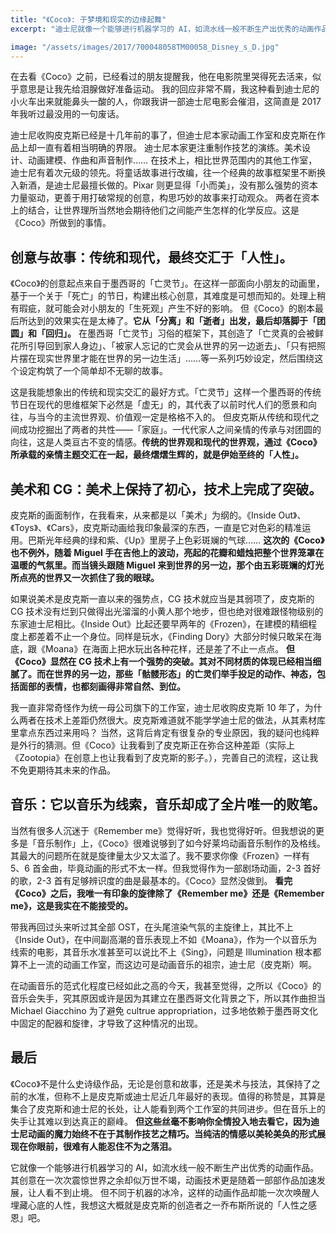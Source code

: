 ```yaml
---
title: "《Coco》: 于梦境和现实的边缘起舞"
excerpt: "迪士尼就像一个能够进行机器学习的 AI，如流水线一般不断生产出优秀的动画作品。其创意在一次次震惊世界之余却似万世不竭，动画技术更是随着一部部作品加速发展，让人看不到止境。但不同于机器的冰冷，迪士尼的作品往往包含着人性的真善美，让人忍不住为之流泪。"

image: "/assets/images/2017/700048058TM00058_Disney_s_D.jpg"
---
```



在去看《Coco》之前，已经看过的朋友提醒我，他在电影院里哭得死去活来，似乎意思是让我先给泪腺做好准备运动。
我的回应非常不屑，我这种看到迪士尼的小火车出来就能鼻头一酸的人，你跟我讲一部迪士尼电影会催泪，这简直是 2017 年我听过最没用的一句废话。

迪士尼收购皮克斯已经是十几年前的事了，但迪士尼本家动画工作室和皮克斯在作品上却一直有着相当明确的界限。
迪士尼本家更注重制作技艺的演练。美术设计、动画建模、作曲和声音制作…… 在技术上，相比世界范围内的其他工作室，迪士尼有着次元级的领先。将童话故事进行改编，往一个经典的故事框架里不断换入新酒，是迪士尼最擅长做的。Pixar 则更显得「小而美」，没有那么强势的资本力量驱动，更善于用打破常规的创意，构思巧妙的故事来打动观众。
两者在资本上的结合，让世界理所当然地会期待他们之间能产生怎样的化学反应。这是《Coco》所做到的事情。

## 创意与故事：传统和现代，最终交汇于「人性」。
《Coco》的创意起点来自于墨西哥的「亡灵节」。在这样一部面向小朋友的动画里，基于一个关于「死亡」的节日，构建出核心创意，其难度是可想而知的。处理上稍有瑕疵，就可能会对小朋友的「生死观」产生不好的影响。
但《Coco》的剧本最后所达到的效果实在是太棒了。**它从「分离」和「逝者」出发，最后却落脚于「团圆」和「回归」。**
在墨西哥「亡灵节」习俗的框架下，其创造了「亡灵真的会被鲜花所引导回到家人身边」、「被家人忘记的亡灵会从世界的另一边逝去」、「只有把照片摆在现实世界里才能在世界的另一边生活」……等一系列巧妙设定，然后围绕这个设定构筑了一个简单却不无聊的故事。

这是我能想象出的传统和现实交汇的最好方式。「亡灵节」这样一个墨西哥的传统节日在现代的思维框架下必然是「虚无」的，其代表了以前时代人们的愿景和向往，与当今的主流世界观、价值观一定是格格不入的。
但皮克斯从传统和现代之间成功挖掘出了两者的共性——「家庭」。一代代家人之间亲情的传承与对团圆的向往，这是人类亘古不变的情感。**传统的世界观和现代的世界观，通过《Coco》所承载的亲情主题交汇在一起，最终熠熠生辉的，就是伊始至终的「人性」。**

## 美术和 CG：美术上保持了初心，技术上完成了突破。
皮克斯的画面制作，在我看来，从来都是以「美术」为纲的。《Inside Out》、《Toys》、《Cars》，皮克斯动画给我印象最深的东西，一直是它对色彩的精准运用。巴斯光年经典的绿和紫、《Up》里房子上色彩斑斓的气球……
**这次的《Coco》也不例外，随着 Miguel 手在吉他上的波动，亮起的花瓣和蜡烛把整个世界笼罩在温暖的气氛里。而当镜头跟随 Miguel 来到世界的另一边，那个由五彩斑斓的灯光所点亮的世界又一次抓住了我的眼球。**

如果说美术是皮克斯一直以来的强势点，CG 技术就应当是其弱项了，皮克斯的 CG 技术没有烂到只做得出光溜溜的小黄人那个地步，但也绝对很难跟怪物级别的东家迪士尼相比。《Inside Out》比起还要早两年的《Frozen》，在建模的精细程度上都差着不止一个身位。同样是玩水，《Finding Dory》大部分时候只敢呆在海底，跟《Moana》在海面上把水玩出各种花样，还是差了不止一点点。
**但《Coco》显然在 CG 技术上有一个强势的突破。其对不同材质的体现已经相当细腻了。而在世界的另一边，那些「骷髅形态」的亡灵们举手投足的动作、神态，包括面部的表情，也都刻画得非常自然、到位。**

我一直非常奇怪作为统一母公司旗下的工作室，迪士尼收购皮克斯 10 年了，为什么两者在技术上差距仍然很大。皮克斯难道就不能学学迪士尼的做法，从其素材库里拿点东西过来用吗？
当然，这背后肯定有很复杂的专业原因，我的疑问也纯粹是外行的猜测。但《Coco》让我看到了皮克斯正在弥合这种差距（实际上《Zootopia》在创意上也让我看到了皮克斯的影子。），完善自己的流程，这让我不免更期待其未来的作品。

## 音乐：它以音乐为线索，音乐却成了全片唯一的败笔。
当然有很多人沉迷于《Remember me》觉得好听，我也觉得好听。但我想说的更多是「音乐制作」上，《Coco》很难说够到了如今好莱坞动画音乐制作的及格线。
其最大的问题所在就是旋律量太少又太滥了。我不要求你像《Frozen》一样有 5、6 首金曲，毕竟动画的形式不太一样。但我觉得作为一部剧场动画，2-3 首好的歌，2-3 首有足够辨识度的曲是最基本的。《Coco》显然没做到。
**看完《Coco》之后，我唯一有印象的旋律除了《Remember me》还是《Remember me》，这是我实在不能接受的。**

带我再回过头来听过其全部 OST，在头尾渲染气氛的主旋律上，其比不上《Inside Out》，在中间副高潮的音乐表现上不如《Moana》，作为一个以音乐为线索的电影，其音乐水准甚至可以说比不上《Sing》，问题是 Illumination 根本都算不上一流的动画工作室，而这边可是动画音乐的祖宗，迪士尼（皮克斯）啊。

在动画音乐的范式化程度已经如此之高的今天，我甚至觉得，之所以《Coco》的音乐会失手，究其原因或许是因为其建立在墨西哥文化背景之下，所以其作曲担当 Michael Giacchino 为了避免 cultrue appropriation，过多地依赖于墨西哥文化中固定的配器和旋律，才导致了这种情况的出现。

## 最后
《Coco》不是什么史诗级作品，无论是创意和故事，还是美术与技法，其保持了之前的水准，但称不上是皮克斯或迪士尼近几年最好的表现。值得的称赞是，其算是集合了皮克斯和迪士尼的长处，让人能看到两个工作室的共同进步。但在音乐上的失手让其难以到达真正的巅峰。
**但这些丝毫不影响你全情投入地去看它，因为迪士尼动画的魔力始终不在于其制作技艺之精巧。当纯洁的情感以美轮美奂的形式展现在你眼前，很难有人能忍住不为之落泪。**

它就像一个能够进行机器学习的 AI，如流水线一般不断生产出优秀的动画作品。其创意在一次次震惊世界之余却似万世不竭，动画技术更是随着一部部作品加速发展，让人看不到止境。
但不同于机器的冰冷，这样的动画作品却能一次次唤醒人埋藏心底的人性，我想这大概就是皮克斯的创造者之一乔布斯所说的「人性之感恩」吧。